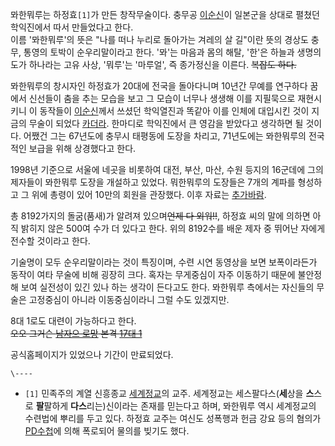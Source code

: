 뫄한뭐루는 하정효`[1]`가 만든 창작무술이다. 충무공 [이순신](%EC%9D%B4%EC%88%9C%EC%8B%A0.md)이 일본군을
상대로 펼쳤던 학익진에서 따서 만들었다고 한다.  
이름 '뫄한뭐루'의 뜻은 "나를 떠나 누리로 돌아가는 겨레의 살 길"이란 뜻의 경상도 충무, 통영의 토박이 순우리말이라고 한다. '뫄'는
마음과 몸의 해탈, '한'은 하늘과 생명의 도가 하나라는 고유 사상, '뭐루'는 '마루얼', 즉 종가정신을 이른다. <del>복잡도
하다.</del>

뫄한뭐루의 창시자인 하정효가 20대에 전국을 돌아다니며 10년간 무예를 연구하다 꿈에서 신선들이 춤을 추는 모습을 보고 그 모습이 너무나
생생해 이를 지필묵으로 재현시키니 이 동작들이 [이순신](%EC%9D%B4%EC%88%9C%EC%8B%A0.md)께서 쓰셨던 학익열진과
똑같아 이를 인체에 대입시킨 것이 지금의 무술이 되었다 [카더라](%EC%B9%B4%EB%8D%94%EB%9D%BC.md). 한마디로
학익진에서 큰 영감을 받았다고 생각하면 될 것이다. 어쨌건 그는 67년도에 충무시 태평동에 도장을 차리고, 71년도에는 뫄한뭐루의 전국적인
보급을 위해 상경했다고 한다.

1998년 기준으로 서울에 네곳을 비롯하여 대전, 부산, 마산, 수원 등지의 16군데에 그의 제자들이 뫄한뭐루 도장을 개설하고 있었다.
뭐한뭐루의 도장들은 7개의 계파를 형성하고 그 위에 총령이 있어 10만의 회원을 관장했다. 이후 자료는
[추가바람](%EC%B6%94%EA%B0%80%EB%B0%94%EB%9E%8C.md).

총 8192가지의 돌굼(품새)가 알려져 있으며<del>언제 다 외워!!</del>, 하정효 씨의 말에 의하면 아직 밝히지 않은 500여 수가
더 있다고 한다. 위의 8192수를 배운 제자 중 뛰어난 자에게 전수할 것이라고 한다.

기술명이 모두 순우리말이라는 것이 특징이며, 수련 시연 동영상을 보면 보폭이라든가 동작이 여타 무술에 비해 굉장히 크다. 혹자는 무게중심이
자주 이동하기 때문에 불안정해 보여 실전성이 있긴 있나 하는 생각이 든다고도 한다. 뫄한뭐루 측에서는 자신들의 무술은 고정중심이 아니라
이동중심이라니 그럴 수도 있겠지만.

8대 1로도 대련이 가능하다고 한다.  
<del>오오 그거슨 [남자으 로망](%EB%82%A8%EC%9E%90%EC%9D%98%20%EB%A1%9C%EB%A7%9D.md)
본격 [17대 1](17%EB%8C%80%201.md)</del>

공식홈페이지가 있었으나 기간이 만료되었다.

`\----`

  * `[1]` 민족주의 계열 신흥종교 [세계정교](%EC%84%B8%EA%B3%84%EC%A0%95%EA%B5%90.md)의 교주. 세계정교는 세스팔다스(**세**상을 **스**스로 **팔**팔하게 **다스**리는)신이라는 존재를 믿는다고 하며, 뫄한뭐루 역시 세계정교의 수련법에 뿌리를 두고 있다. 하정효 교주는 여신도 성폭행과 헌금 강요 등의 혐의가 [PD수첩](PD%EC%88%98%EC%B2%A9.md)에 의해 폭로되어 물의를 빚기도 했다.

